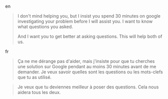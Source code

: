 en

> I don't mind helping you, but I insist you spend 30 minutes on google investigating your problem before I will assist you. I want to know what questions you asked.
> 
> And I want you to get better at asking questions. This will help both of us.

fr

> Ça ne me dérange pas d'aider, mais j'insiste pour que tu cherches une solution sur Google pendant au moins 30 minutes avant de me demander. Je veux savoir quelles sont les questions ou les mots-clefs que tu as utilisé.

> Je veux que tu deviennes meilleur à poser des questions. Cela nous aidera tous les deux.
